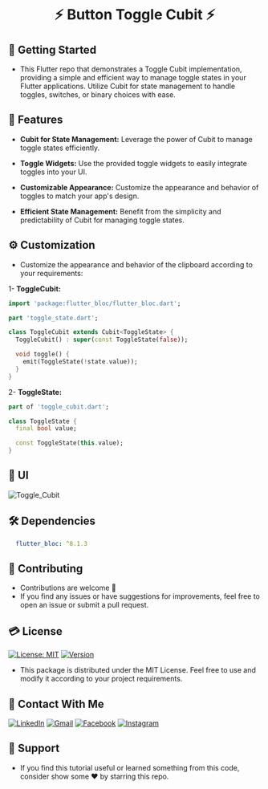 # <div align="center">⚡️ Button Toggle Cubit ⚡️</div>


## 🚀 Getting Started

- This Flutter repo that demonstrates a Toggle Cubit implementation, providing a simple and efficient way to manage toggle states in your Flutter applications. Utilize Cubit for state management to handle toggles, switches, or binary choices with ease.


## 🎲 Features

- **Cubit for State Management:** Leverage the power of Cubit to manage toggle states efficiently.

- **Toggle Widgets:** Use the provided toggle widgets to easily integrate toggles into your UI.

- **Customizable Appearance:** Customize the appearance and behavior of toggles to match your app's design.

- **Efficient State Management:** Benefit from the simplicity and predictability of Cubit for managing toggle states.


## ⚙️ Customization

- Customize the appearance and behavior of the clipboard according to your requirements:

1- **ToggleCubit:**
```dart
import 'package:flutter_bloc/flutter_bloc.dart';

part 'toggle_state.dart';

class ToggleCubit extends Cubit<ToggleState> {
  ToggleCubit() : super(const ToggleState(false));

  void toggle() {
    emit(ToggleState(!state.value));
  }
}
```
2- **ToggleState:**
```dart
part of 'toggle_cubit.dart';

class ToggleState {
  final bool value;

  const ToggleState(this.value);
}
```

## 📱 UI

![Toggle_Cubit](https://github.com/Shalaby-VBS/Toggle_Cubit/assets/149938388/4230dbf0-af0b-47a2-855f-5590a2d7d556)

## 🛠 Dependencies

```yaml
  flutter_bloc: ^8.1.3
```

## 🫴 Contributing

- Contributions are welcome 💜
- If you find any issues or have suggestions for improvements, feel free to open an issue or submit a pull request.

## 💳 License

[![License: MIT](https://img.shields.io/badge/License-MIT-yellow.svg)](https://opensource.org/licenses/MIT)
[![Version](https://img.shields.io/badge/version-1.0.0-blue.svg)](https://github.com/Shalaby-VBS/Toggle_Cubit)
- This package is distributed under the MIT License. Feel free to use and modify it according to your project requirements.

## 🤝 Contact With Me

[![LinkedIn](https://img.shields.io/badge/LinkedIn-0077B5?style=for-the-badge&logo=linkedin&logoColor=white)](https://www.linkedin.com/in/ahmed-shalaby-21196521b/) 
[![Gmail](https://img.shields.io/badge/Gmail-333333?style=for-the-badge&logo=gmail&logoColor=red)](https://www.shalaby.vbs@gmail.com)
[![Facebook](https://img.shields.io/badge/Facebook-0077B5?style=for-the-badge&logo=facebook&logoColor=white)](https://www.facebook.com/profile.php?id=100093012790432&mibextid=hIlR13)
[![Instagram](https://img.shields.io/badge/Instagram-E4405F?style=for-the-badge&logo=instagram&logoColor=white)](https://www.instagram.com/sh4l4by/)

</div>

## 💖 Support

- If you find this tutorial useful or learned something from this code, consider show some ❤️ by starring this repo.

